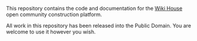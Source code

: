 This repository contains the code and documentation for the [Wiki House]
open community construction platform.

All work in this repository has been released into the Public Domain.
You are welcome to use it however you wish.

[Wiki House]: http://wikihouse.cc
